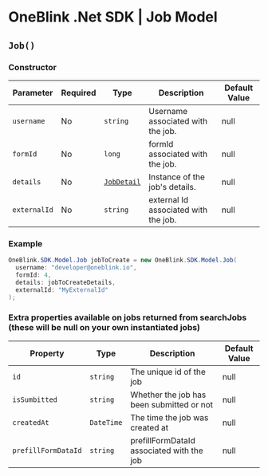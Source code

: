 # OneBlink .Net SDK | Job Model

## `Job()`

### Constructor

| Parameter    | Required | Type                          | Description                          | Default Value |
| ------------ | -------- | ----------------------------- | ------------------------------------ | ------------- |
| `username`   | No       | `string`                      | Username associated with the job.    | null          |
| `formId`     | No       | `long`                        | formId associated with the job.      | null          |
| `details`    | No       | [`JobDetail`](./jobDetail.md) | Instance of the job's details.       | null          |
| `externalId` | No       | `string`                      | external Id associated with the job. | null          |

### Example

```c#
OneBlink.SDK.Model.Job jobToCreate = new OneBlink.SDK.Model.Job(
  username: "developer@oneblink.io",
  formId: 4,
  details: jobToCreateDetails,
  externalId: "MyExternalId"
);

```

### Extra properties available on jobs returned from searchJobs (these will be null on your own instantiated jobs)

| Property            | Type       | Description                               | Default Value |
| ------------------- | ---------- | ----------------------------------------- | ------------- |
| `id`                | `string`   | The unique id of the job                  | null          |
| `isSumbitted`       | `string`   | Whether the job has been submitted or not | null          |
| `createdAt`         | `DateTime` | The time the job was created at           | null          |
| `prefillFormDataId` | `string`   | prefillFormDataId associated with the job | null          |
